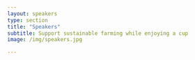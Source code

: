 ```yaml
---
layout: speakers
type: section
title: "Speakers"
subtitle: Support sustainable farming while enjoying a cup
image: /img/speakers.jpg

---
```


